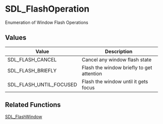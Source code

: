 # SDL_FlashOperation

Enumeration of Window Flash Operations

## Values

| Value                   | Description                               |
|-------------------------|-------------------------------------------|
| SDL_FLASH_CANCEL        | Cancel any window flash state             |
| SDL_FLASH_BRIEFLY       | Flash the window briefly to get attention |
| SDL_FLASH_UNTIL_FOCUSED | Flash the window until it gets focus      |

## Related Functions

[SDL_FlashWindow](https://wiki.libsdl.org/SDL_FlashWindow)
